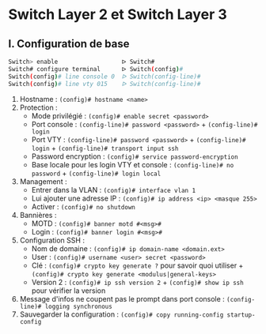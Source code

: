 # Switch Layer 2 et Switch Layer 3

## I. Configuration de base

```bash
Switch> enable                  ᐅ Switch# 
Switch# configure terminal      ᐅ Switch(config)# 
Switch(config)# line console 0  ᐅ Switch(config-line)#
Switch(config)# line vty 015    ᐅ Switch(config-line)#
```

1. Hostname : `(config)# hostname <name>`
2. Protection :
    - Mode privilégié : `(config)# enable secret <password>`
    - Port console : `(config-line)# password <password>` + `(config-line)# login`
    - Port VTY : `(config-line)# password <password>` + `(config-line)# login` + `(config-line)# transport input ssh`
    - Password encryption : `(config)# service password-encryption`
    - Base locale pour les login VTY et console : `(config-line)# no password` + `(config-line)# login local`
3. Management :
    - Entrer dans la VLAN : `(config)# interface vlan 1`
    - Lui ajouter une adresse IP : `(config)# ip address <ip> <masque 255>`
    - Activer : `(config)# no shutdown`
4. Bannières :
    - MOTD : `(config)# banner motd #<msg>#`
    - Login : `(config)# banner login #<msg>#`
5. Configuration SSH :
    - Nom de domaine : `(config)# ip domain-name <domain.ext>`
    - User : `(config)# username <user> secret <password>`
    - Clé : `(config)# crypto key generate ?` pour savoir quoi utiliser + `(config)# crypto key generate <modulus|general-keys>`
    - Version 2 : `(config)# ip ssh version 2` + `(config)# show ip ssh` pour vérifier la version
6. Message d'infos ne coupent pas le prompt dans port console : `(config-line)# logging synchronous`
7. Sauvegarder la configuration : `(config)# copy running-config startup-config`
